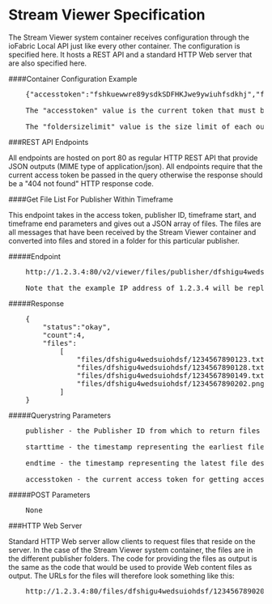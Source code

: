 # Stream Viewer Specification

The Stream Viewer system container receives configuration through the ioFabric Local API just like every other container. The configuration is specified here. It hosts a REST API and a standard HTTP Web server that are also specified here.

####Container Configuration Example
<pre>
	{"accesstoken":"fshkuewwre89ysdkSDFHKJwe9ywiuhfsdkhj","foldersizelimit":200.0}

	The "accesstoken" value is the current token that must be provided by anyone attempting to access the REST API

	The "foldersizelimit" value is the size limit of each output file storage folder that is created per publisher, in MiB
</pre>


###REST API Endpoints

All endpoints are hosted on port 80 as regular HTTP REST API that provide JSON outputs (MIME type of application/json). All endpoints require that the current access token be passed in the query otherwise the response should be a "404 not found" HTTP response code.

####Get File List For Publisher Within Timeframe

This endpoint takes in the access token, publisher ID, timeframe start, and timeframe end parameters and gives out a JSON array of files. The files are all messages that have been received by the Stream Viewer container and converted into files and stored in a folder for this particular publisher.

#####Endpoint

<pre>
	http://1.2.3.4:80/v2/viewer/files/publisher/dfshigu4wedsuiohdsf/starttime/1234567890123/endtime/1234567890123/accesstoken/fshkuewwre89ysdkSDFHKJwe9ywiuhfsdkhj

	Note that the example IP address of 1.2.3.4 will be replaced by the real container IP address and the container itself does not need to know the address
</pre>

#####Response

<pre>
	{
		"status":"okay",
		"count":4,
		"files":
			[
				"files/dfshigu4wedsuiohdsf/1234567890123.txt",
				"files/dfshigu4wedsuiohdsf/1234567890128.txt",
				"files/dfshigu4wedsuiohdsf/1234567890149.txt",
				"files/dfshigu4wedsuiohdsf/1234567890202.png"
			]
	}
</pre>

#####Querystring Parameters

<pre>
	publisher - the Publisher ID from which to return files

	starttime - the timestamp representing the earliest file desired (inclusive)

	endtime - the timestamp representing the latest file desired (inclusive)

	accesstoken - the current access token for getting access to the REST API endpoints
</pre>

#####POST Parameters

<pre>
	None
</pre>


###HTTP Web Server

Standard HTTP Web server allow clients to request files that reside on the server. In the case of the Stream Viewer system container, the files are in the different publisher folders. The code for providing the files as output is the same as the code that would be used to provide Web content files as output. The URLs for the files will therefore look something like this:

<pre>
	http://1.2.3.4:80/files/dfshigu4wedsuiohdsf/1234567890202.png
</pre>



